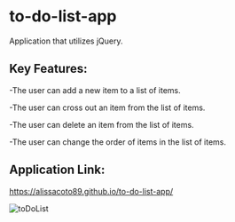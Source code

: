# to-do-list-app

Application that utilizes jQuery. 

## Key Features:

-The user can add a new item to a list of items.

-The user can cross out an item from the list of items.

-The user can delete an item from the list of items.

-The user can change the order of items in the list of items.

## Application Link:

https://alissacoto89.github.io/to-do-list-app/


![toDoList](https://user-images.githubusercontent.com/109038162/225139415-0257f224-a63a-4b6d-b037-b8dc87bbaa07.png)
